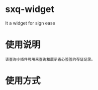 # sxq-widget
It a widget for sign ease

# 使用说明
    该查询小插件可用来查询和展示省心签签约存证记录。
    
# 使用方式
        
            
    
     

